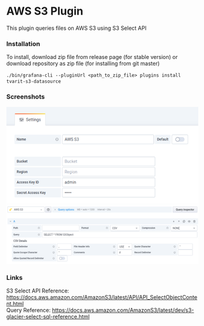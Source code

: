 # AWS S3 Plugin

This plugin queries files on AWS S3 using S3 Select API

### Installation
To install, download zip file from release page (for stable version) or download repository as zip file (for installing from git master)
```
./bin/grafana-cli --pluginUrl <path_to_zip_file> plugins install tvarit-s3-datasource
```

### Screenshots
![Config Editor](src/img/config.png?raw=true "Config Editor")
![Query Editor](src/img/query.png?raw=true "Query Editor")

### Links
S3 Select API Reference: https://docs.aws.amazon.com/AmazonS3/latest/API/API_SelectObjectContent.html  
Query Reference: https://docs.aws.amazon.com/AmazonS3/latest/dev/s3-glacier-select-sql-reference.html
